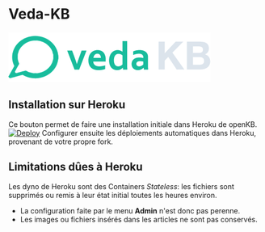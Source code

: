 # Veda-KB
![logo](vedakb_logo_small.png)
## Installation sur Heroku

Ce bouton permet de faire une installation initiale dans Heroku de openKB.
[![Deploy](https://www.herokucdn.com/deploy/button.svg)](https://heroku.com/deploy?template=https://github.com/mrvautin/openKB)
Configurer ensuite les déploiements automatiques dans Heroku, provenant de votre propre fork.

## Limitations dûes à Heroku

Les dyno de Heroku sont des Containers *Stateless*: les fichiers sont supprimés ou remis à leur état initial toutes les heures environ.
* La configuration faite par le menu **Admin** n'est donc pas perenne.
* Les images ou fichiers insérés dans les articles ne sont pas conservés.

